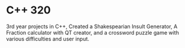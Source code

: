 # C++ 320
3rd year projects in C++, Created a Shakespearian Insult Generator, A Fraction calculator with QT creator, and a crossword puzzle game with various difficulties and user input.
